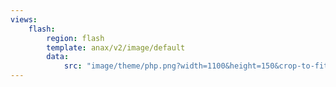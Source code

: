 ```yaml
---
views:
    flash:
        region: flash
        template: anax/v2/image/default
        data:
            src: "image/theme/php.png?width=1100&height=150&crop-to-fit&area=0,0,40,0"
---
```

